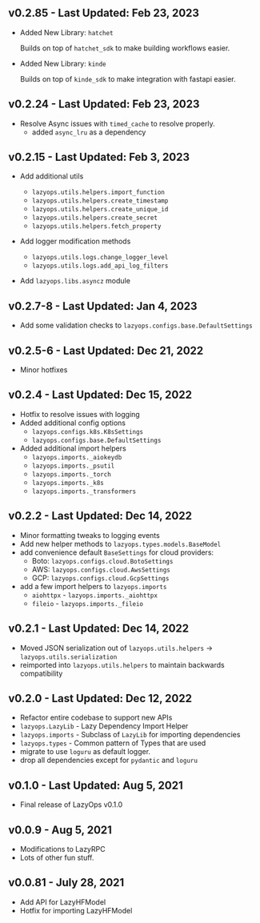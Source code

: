 ## v0.2.85 - Last Updated: Feb 23, 2023

- Added New Library: `hatchet`
  
  Builds on top of `hatchet_sdk` to make building workflows easier.

- Added New Library: `kinde`

  Builds on top of `kinde_sdk` to make integration with fastapi easier.


## v0.2.24 - Last Updated: Feb 23, 2023
- Resolve Async issues with `timed_cache` to resolve properly.
  - added `async_lru` as a dependency


## v0.2.15 - Last Updated: Feb 3, 2023
- Add additional utils
  - `lazyops.utils.helpers.import_function`
  - `lazyops.utils.helpers.create_timestamp`
  - `lazyops.utils.helpers.create_unique_id`
  - `lazyops.utils.helpers.create_secret`
  - `lazyops.utils.helpers.fetch_property`

- Add logger modification methods
  - `lazyops.utils.logs.change_logger_level`
  - `lazyops.utils.logs.add_api_log_filters`

- Add `lazyops.libs.asyncz` module

## v0.2.7-8 - Last Updated: Jan 4, 2023
- Add some validation checks to `lazyops.configs.base.DefaultSettings`

## v0.2.5-6 - Last Updated: Dec 21, 2022
- Minor hotfixes

## v0.2.4 - Last Updated: Dec 15, 2022
- Hotfix to resolve issues with logging
- Added additional config options
  - `lazyops.configs.k8s.K8sSettings`
  - `lazyops.configs.base.DefaultSettings`
- Added additional import helpers
  - `lazyops.imports._aiokeydb`
  - `lazyops.imports._psutil`
  - `lazyops.imports._torch`
  - `lazyops.imports._k8s`
  - `lazyops.imports._transformers`


## v0.2.2 - Last Updated: Dec 14, 2022
- Minor formatting tweaks to logging events
- Add new helper methods to `lazyops.types.models.BaseModel`
- add convenience default `BaseSettings` for cloud providers:
    - Boto: `lazyops.configs.cloud.BotoSettings`
    - AWS: `lazyops.configs.cloud.AwsSettings`
    - GCP: `lazyops.configs.cloud.GcpSettings`
- add a few import helpers to `lazyops.imports`
    - `aiohttpx` - `lazyops.imports._aiohttpx` 
    - `fileio` - `lazyops.imports._fileio`


## v0.2.1 - Last Updated: Dec 14, 2022
- Moved JSON serialization out of `lazyops.utils.helpers` -> `lazyops.utils.serialization`
 - reimported into `lazyops.utils.helpers` to maintain backwards compatibility


## v0.2.0 - Last Updated: Dec 12, 2022
- Refactor entire codebase to support new APIs
- `lazyops.LazyLib` - Lazy Dependency Import Helper
- `lazyops.imports` - Subclass of `LazyLib` for importing dependencies
- `lazyops.types` - Common pattern of Types that are used
- migrate to use `loguru` as default logger.
- drop all dependencies except for `pydantic` and `loguru`


## v0.1.0 - Last Updated: Aug 5, 2021
- Final release of LazyOps v0.1.0


## v0.0.9 - Aug 5, 2021
- Modifications to LazyRPC
- Lots of other fun stuff.

## v0.0.81 - July 28, 2021

- Add API for LazyHFModel
- Hotfix for importing LazyHFModel